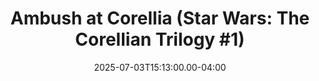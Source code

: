 ---
title: "Ambush at Corellia (Star Wars: The Corellian Trilogy #1)"
creator: Roger MacBride Allen
cart: bookcart
type: novel
date: 2025-07-03T15:13:00.00-04:00
score: 
review: 
---